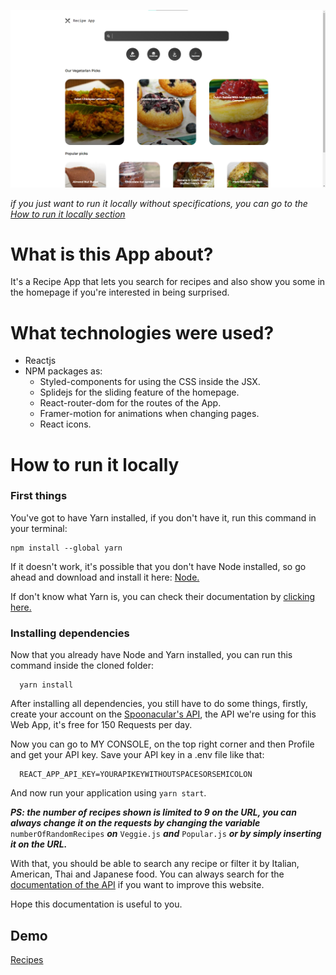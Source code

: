 ![Recipe App Image](./Recipe-app.png 'Recipe App image')

_if you just want to run it locally without specifications, you can go to the [How to run it locally section](#how-to-run-it-locally)_

# What is this App about?

It's a Recipe App that lets you search for recipes and also show you some in the homepage if you're interested in being surprised.

# What technologies were used?

- Reactjs
- NPM packages as:
  - Styled-components for using the CSS inside the JSX.
  - Splidejs for the sliding feature of the homepage.
  - React-router-dom for the routes of the App.
  - Framer-motion for animations when changing pages.
  - React icons.

# How to run it locally

### First things

You've got to have Yarn installed, if you don't have it, run this command in your terminal:

```node
npm install --global yarn
```

If it doesn't work, it's possible that you don't have Node installed, so go ahead and download and install it here: [Node.](https://nodejs.org 'Node Website')

If don't know what Yarn is, you can check their documentation by [clicking here.](https://classic.yarnpkg.com/en/docs/getting-started 'Yarn Documentation')

### Installing dependencies

Now that you already have Node and Yarn installed, you can run this command inside the cloned folder:

```
  yarn install
```

After installing all dependencies, you still have to do some things, firstly, create your account on the [Spoonacular's API](https://spoonacular.com/food-api 'Recipe API'), the API we're using for this Web App, it's free for 150 Requests per day.

Now you can go to MY CONSOLE, on the top right corner and then Profile and get your API key. Save your API key in a .env file like that:

```
  REACT_APP_API_KEY=YOURAPIKEYWITHOUTSPACESORSEMICOLON
```

And now run your application using `yarn start`.

_**PS: the number of recipes shown is limited to 9 on the URL, you can always change it on the requests by changing the variable**_ `numberOfRandomRecipes` _**on**_ `Veggie.js` _**and**_ `Popular.js` _**or by simply inserting it on the URL.**_

With that, you should be able to search any recipe or filter it by Italian, American, Thai and Japanese food. You can always search for the [documentation of the API](https://spoonacular.com/food-api/docs "Spoonacular's API documentation") if you want to improve this website.

Hope this documentation is useful to you.

## Demo
[Recipes](https://sprightly-cocada-b93fa2.netlify.app)
